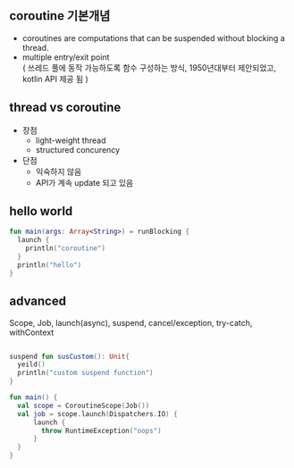 ## coroutine 기본개념
- coroutines are computations that can be suspended without blocking a thread.
- multiple entry/exit point  
( 쓰레드 풀에 동작 가능하도록 함수 구성하는 방식, 1950년대부터 제안되었고, kotlin API 제공 됨 )

## thread vs coroutine
- 장점
  - light-weight thread
  - structured concurency
- 단점
  - 익숙하지 않음
  - API가 계속 update 되고 있음

## hello world
```kotlin
fun main(args: Array<String>) = runBlocking {
  launch {
    println("coroutine")
  }
  println("hello")
}
```

## advanced
Scope, Job, launch(async), suspend, cancel/exception, try-catch, withContext  
```kotlin

suspend fun susCustom(): Unit{
  yeild()
  println("custom suspend function")
}

fun main() {
  val scope = CoroutineScope(Job())
  val job = scope.launch(Dispatchers.IO) {    
      launch {
        throw RuntimeException("oops")
      }    
  }
}
```
